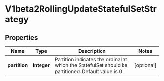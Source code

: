 
# V1beta2RollingUpdateStatefulSetStrategy

## Properties
Name | Type | Description | Notes
------------ | ------------- | ------------- | -------------
**partition** | **Integer** | Partition indicates the ordinal at which the StatefulSet should be partitioned. Default value is 0. |  [optional]



